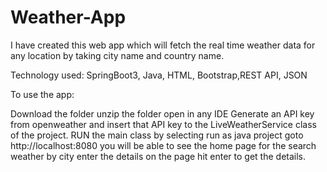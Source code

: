 # Weather-App
I have created this web app which will fetch the real time weather data for any location by taking city name and country name.

Technology used: SpringBoot3, Java, HTML, Bootstrap,REST API, JSON

To use the app: 

Download the folder
unzip the folder
open in any IDE
Generate an API key from openweather and insert that API key to the LiveWeatherService class of the project.
RUN the main class by selecting run as java project 
goto http://localhost:8080
you will be able to see the home page for the search weather by city
enter the details on the page 
hit enter to get the details.
